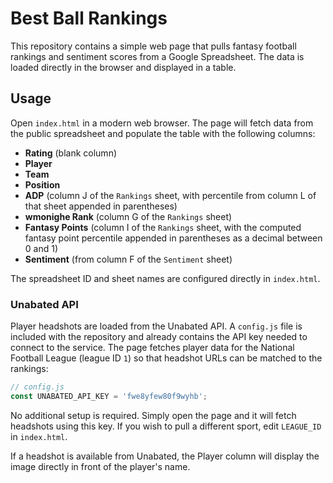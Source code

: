 # Best Ball Rankings

This repository contains a simple web page that pulls fantasy football rankings
and sentiment scores from a Google Spreadsheet. The data is loaded directly in
the browser and displayed in a table.

## Usage

Open `index.html` in a modern web browser. The page will fetch data from the
public spreadsheet and populate the table with the following columns:

- **Rating** (blank column)
- **Player**
- **Team**
- **Position**
- **ADP** (column J of the `Rankings` sheet, with percentile from column L of that sheet appended in parentheses)
- **wmonighe Rank** (column G of the `Rankings` sheet)
- **Fantasy Points** (column I of the `Rankings` sheet, with the computed fantasy point percentile appended in parentheses as a decimal between 0 and 1)
- **Sentiment** (from column F of the `Sentiment` sheet)

The spreadsheet ID and sheet names are configured directly in `index.html`.

### Unabated API

Player headshots are loaded from the Unabated API. A `config.js` file is
included with the repository and already contains the API key needed to connect
to the service. The page fetches player data for the National Football League
(league ID `1`) so that headshot URLs can be matched to the rankings:

```javascript
// config.js
const UNABATED_API_KEY = 'fwe8yfew80f9wyhb';
```

No additional setup is required. Simply open the page and it will fetch
headshots using this key. If you wish to pull a different sport, edit
`LEAGUE_ID` in `index.html`.

If a headshot is available from Unabated, the Player column will display the
image directly in front of the player's name.

